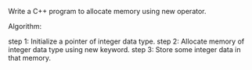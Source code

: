 Write a C++ program to allocate memory using new operator.

Algorithm:

step 1: Initialize a pointer of integer data type.
step 2: Allocate memory of integer data type using new keyword.
step 3: Store some integer data in that memory.

